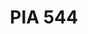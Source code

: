 ---
title: "PIA 544"
logline: "Based on a true story. A terrorist group from India, hijacks a flight and demands it be flown to India. What unfolds is one of the greatest rescue operations of all time."
pdfUrl: "https://www.m-durrani.com"
publishDate: 2025-05-01
---